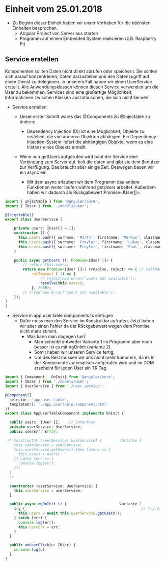 # Einheit vom 25.01.2018

* Zu Beginn dieser Einheit haben wir unser Vorhaben für die nächsten Einheiten besprochen.
  * Angular Project von Server aus starten
  * Programm auf einem Embedded System realisieren (z.B. Raspberry Pi)
## Service erstellen

Komponenten sollten Daten nicht direkt abrufen oder speichern. Sie sollten sich darauf konzentrieren, Daten darzustellen und den Datenzugriff auf
einen Dienst zu delegieren.
In unserem Fall haben wir einen UserService erstellt. 
Alle Anwendungsklassen können diesen Service verwenden
um die User zu bekommen. Services sind eine großartige Möglichkeit, Informationen 
zwischen Klassen auszutauschen, die sich nicht kennen.

* Service erstellen:
  * Unser erster Schritt wares das @Components zu @Injectable zu ändern:
    * Dependency Injection (DI) ist eine Möglichkeit, Objekte
    zu erstellen, die von anderen Objekten abhängen. 
    Ein Dependency-Injection-System liefert die abhängigen 
    Objekte, wenn es eine 
    Instanz eines Objekts erstellt.

  * Wenn nun getUsers aufgerufen wird baut der Service eine Verbindung zum 
  Server auf, holt die daten und gibt sie dem Benutzer zur Verfügung. 
  Das braucht aber einige Zeit. Deswegen bauen wir ein async ein.
    * Mit dem async erlauben wir dem Programm das andere Funktionen weiter
    laufen während getUsers arbeitet. Außerdem haben wir dadurch als
    Rückgabewert Promise<IUser[]>.
```typescript
import { Injectable } from '@angular/core';
import { IUser } from './models/user';

@Injectable()
export class UserService {

    private users: IUser[] = [];
    constructor () {
      this.users.push({ surname: 'Mörth', firstname: 'Markus', classname: '5AHME'});
      this.users.push({ surname: 'Freyler', firstname: 'Lukas', classname: '5AHME'});
      this.users.push({ surname: 'Freyler', firstname: 'Paul', classname: '2AHME'});
    }

    public async getUsers (): Promise<IUser []> {
        // return this.users;
        return new Promise<IUser []>( (resolve, reject) => { // Callback Methoden um Fehler zu liefern und 
            setTimeout ( () => {
                // reject(new Error('users not available'));
                resolve(this.users);
            }, 2000);
        // throw new Error('users not available');
    });
}
}
```

* Service in app.user.table.components.ts einfügen
  * Dafür muss man den Service im Konstruktor aufrufen. Jetzt haben wir aber
    einen Fehler da der Rückgabewert wegen dem Promise nicht mehr stimmt.
     * Was kann man dagegen tun?
       * Man schreibt entweder Variante 1 im Programm aber noch besser ist es mit ngOnInit (variante 2).
       * Somit haben wir unseren Service fertig.
       * Um des Rest müssen wir uns nicht mehr kümmern, da es in der Komponente automatisch aufgerufen wird und im DOM erscheint für jeden User ein TR Tag.
```typescript
import { Component , OnInit} from '@angular/core';
import { IUser } from './models/user';
import { UserService } from './user.service';

@Component({
  selector: 'app-user-table',
  templateUrl: './app.usertable.component.html'
})
export class AppUserTableComponent implements OnInit {

  public users: IUser [];    // Interface
  private userService: UserService;
  public userErr: Error;

 /* constructor (userService: UserService) {        Variante 1
    this.userService = userService;
    this.userService.getUsers().then (users => {
      this.users = users;
    }).catch (err => {
      console.log(err);
    });
  }
  */

  constructor (userService: UserService) {
    this.userService = userService;
  }

  public async ngOnInit () {                        Variante 2
    try {                                                     // Try Catch ist für das Erkennen von Fehlern
      this.users = await this.userService.getUsers();
    } catch (err) {
      console.log(err);
      this.userErr = err;
    }
  }

  public onUserClick(u: IUser) {
    console.log(u);
  }
}

```
